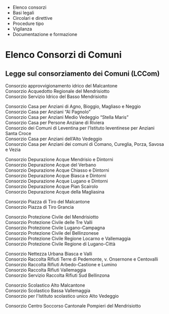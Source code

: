   * Elenco consorzi
  * Basi legali
  * Circolari e direttive
  * Procedure tipo
  * Vigilanza
  * Documentazione e formazione

#  Elenco Consorzi di Comuni

## Legge sul consorziamento dei Comuni (LCCom)

Consorzio approvvigionamento idrico del Malcantone  
Consorzio Acquedotto Regionale del Mendrisiotto  
Consorzio Servizio Idrico del Basso Mendrisiotto

Consorzio Casa per Anziani di Agno, Bioggio, Magliaso e Neggio  
Consorzio Casa per Anziani “Al Pagnolo”  
Consorzio Casa per Anziani Medio Vedeggio “Stella Maris”  
Consorzio Casa per Persone Anziane di Riviera  
Consorzio dei Comuni di Leventina per l'Istituto leventinese per Anziani Santa
Croce  
Consorzio Casa per Anziani dell’Alto Vedeggio  
Consorzio Casa per Anziani dei comuni di Comano, Cureglia, Porza, Savosa e
Vezia

Consorzio Depurazione Acque Mendrisio e Dintorni  
Consorzio Depurazione Acque del Verbano  
Consorzio Depurazione Acque Chiasso e Dintorni  
Consorzio Depurazione Acque Biasca e Dintorni  
Consorzio Depurazione Acque Lugano e Dintorni  
Consorzio Depurazione Acque Pian Scairolo  
Consorzio Depurazione Acque della Magliasina

Consorzio Piazza di Tiro del Malcantone  
Consorzio Piazza di Tiro Grancia

Consorzio Protezione Civile del Mendrisiotto  
Consorzio Protezione Civile delle Tre Valli  
Consorzio Protezione Civile Lugano-Campagna  
Consorzio Protezione Civile del Bellinzonese  
Consorzio Protezione Civile Regione Locarno e Vallemaggia  
Consorzio Protezione Civile Regione di Lugano-Città

Consorzio Nettezza Urbana Biasca e Valli  
Consorzio Raccolta Rifiuti Terre di Pedemonte, v. Onsernone e Centovalli  
Consorzio Raccolta Rifiuti Arbedo-Castione e Lumino  
Consorzio Raccolta Rifiuti Vallemaggia  
Consorzio Servizio Raccolta Rifiuti Sud Bellinzona

Consorzio Scolastico Alto Malcantone  
Consorzio Scolastico Bassa Vallemaggia  
Consorzio per l'Istituto scolastico unico Alto Vedeggio

Consorzio Centro Soccorso Cantonale Pompieri del Mendrisiotto

